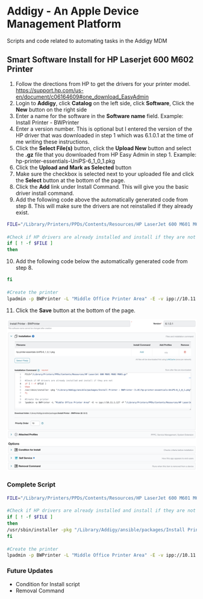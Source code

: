 # Addigy - An Apple Device Management Platform
Scripts and code related to automating tasks in the Addigy MDM

## Smart Software Install for HP Laserjet 600 M602 Printer
1. Follow the directions from HP to get the drivers for your printer model.
https://support.hp.com/us-en/document/c06164609#one_download_EasyAdmin
2. Login to **Addigy**, click **Catalog** on the left side, click **Software**, Click the **New** button on the right side
3. Enter a name for the software in the **Software name** field. Example: Install Printer - BWPrinter
4. Enter a version number.  This is optional but I entered the version of the HP driver that was downloaded in step 1 which was 6.1.0.1 at the time of me writing these instructions.
5. Click the **Select File(s)** button, click the **Upload New** button and select the **.gz** file that you downloaded from HP Easy Admin in step 1. Example: hp-printer-essentials-UniPS-6_1_0_1.pkg
6. Click the **Upload and Mark as Selected** button
7. Make sure the checkbox is selected next to your uploaded file and click the **Select** button at the bottom of the page.
8. Click the **Add** link under Install Command.  This will give you the basic driver install command.
9. Add the following code above the automatically generated code from step 8.  This will make sure the drivers are not reinstalled if they already exist.

```bash
FILE="/Library/Printers/PPDs/Contents/Resources/HP LaserJet 600 M601 M602 M603.gz"

#Check if HP drivers are already installed and install if they are not
if [ ! -f $FILE ]
then
```
10. Add the following code below the automatically generated code from step 8.

```bash
fi

#Create the printer
lpadmin -p BWPrinter -L "Middle Office Printer Area" -E -v ipp://10.11.1.127 -P "/Library/Printers/PPDs/Contents/Resources/HP LaserJet 600 M601 M602 M603.gz"
```
11. Click the **Save** button at the bottom of the page.

![alt Final View Screenshot](https://raw.githubusercontent.com/MMeffert/Addigy/main/Smart%20Software%20Install%20for%20HP%20Laserjet%20600%20M602%20Printer/FinalViewScreenshot.png)

### Complete Script ###
```bash
FILE="/Library/Printers/PPDs/Contents/Resources/HP LaserJet 600 M601 M602 M603.gz"

#Check if HP drivers are already installed and install if they are not
if [ ! -f $FILE ]
then
/usr/sbin/installer -pkg "/Library/Addigy/ansible/packages/Install Printer - BWPrinter (1.0)/hp-printer-essentials-UniPS-6_1_0_1.pkg" -target /
fi

#Create the printer
lpadmin -p BWPrinter -L "Middle Office Printer Area" -E -v ipp://10.11.1.127 -P "/Library/Printers/PPDs/Contents/Resources/HP LaserJet 600 M601 M602 M603.gz"
```

### Future Updates ###
- Condition for Install script
- Removal Command
